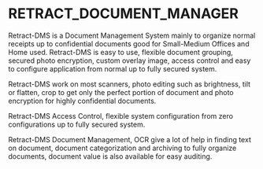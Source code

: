 # RETRACT_DOCUMENT_MANAGER

Retract-DMS is a Document Management System mainly to organize normal receipts up to confidential documents good for Small-Medium Offices and Home used. Retract-DMS is easy to use, flexible document grouping, secured photo encryption, custom overlay image, access control and easy to configure application from normal up to fully secured system. 

Retract-DMS work on most scanners, photo editing such as brightness, tilt or flatten, crop to get only the perfect portion of document and photo encryption for highly confidential documents. 

Retract-DMS Access Control, flexible system configuration from zero configurations up to fully secured system. 

Retract-DMS Document Management, OCR give a lot of help in finding text on document, document categorization and archiving to fully organize documents, document value is also available for easy auditing.
